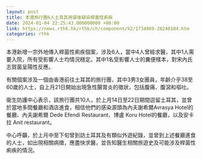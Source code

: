 ```yaml
---
layout: post
title: 本港旅行團6人土耳其用餐後疑染桿菌性痢疾
date: 2024-01-04 22:25:43.000000000 +08:00
link: https://news.rthk.hk/rthk/ch/component/k2/1734969-20240104.htm
categories: rthk
---
```


本港新增一宗外地傳入桿菌性痢疾個案，涉及6人，當中4人曾經求醫，其中1人需要入院，所有受影響人士均情況穩定。其中1名受影響人士的糞便樣本，對宋內氏志賀菌呈陽性反應。

有關個案涉及一個由香港前往土耳其的旅行團，其中3男3女團員，年齡介乎38至60歲的人士，自上月21日開始出現急性腸胃炎的徵狀，包括腹痛、腹瀉和嘔吐。

衞生防護中心表示，該旅行團共10人，於上月14日至22日期間逗留土耳其，並曾於當地多間餐廳和酒店進食，相信他們的感染源頭為內夫謝希爾Avrasya Hotel的餐廳、內夫謝希爾 Dede Efendi Restaurant、博盧 Koru Hotel的餐廳，以及安卡拉 Anit restaurant。

中心呼籲，於上月中至下旬曾到訪土耳其及有類似外遊紀錄，並曾到上述餐廳進食的人士，如出現相關病徵，應盡快求醫，並告知醫生相關旅遊史及可能涉及桿菌性痢疾的情況。
